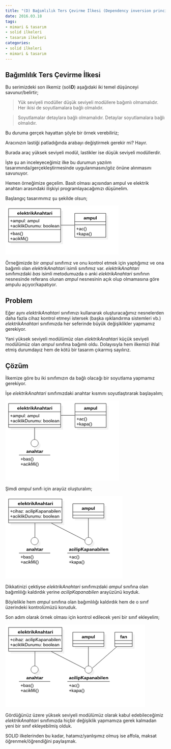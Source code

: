 ```yaml
---
title: "(D) Bağımlılık Ters Çevirme İlkesi (Dependency inversion principle)"
date: 2016.03.18
tags:
- mimari & tasarım
- solid ilkeleri
- tasarım ilkeleri
categories:
- solid ilkeleri
- mimari & tasarım
---
```


## Bağımlılık Ters Çevirme İlkesi

Bu serimizdeki son ilkemiz (soli**D**) aşağıdaki iki temel düşünceyi savunur/belirtir;  

> Yük seviyeli modüller düşük seviyeli modüllere bağımlı olmamalıdır. Her ikisi de soyutlamalara bağlı olmalıdır.

> Soyutlamalar detaylara bağlı olmamalıdır. Detaylar soyutlamalara bağlı olmalıdır.  

Bu duruma gerçek hayattan şöyle bir örnek verebiliriz;

Aracınızın lastiği patladığında arabayı değiştirmek gerekir mi? Hayır.

Burada araç yüksek seviyeli modül, lastikler ise düşük seviyeli modüllerdir.  

İşte şu an inceleyeceğimiz ilke bu durumun yazılım tasarımında/gerçekleştirmesinde uygulanmasını/göz önüne alınmasını savunuyor.  

Hemen örneğimize geçelim.
Basit olması açısından ampul ve elektrik anahtarı arasındaki ilişkiyi programlayacağımızı düşünelim.

Başlangıç tasarımımız şu şekilde olsun;  

![Onuncu Adım](/resimler/solid/ilkeler10.png)

Örneğimizde bir *ampul* sınıfımız ve onu kontrol etmek için yaptığımız ve ona bağımlı olan *elektrikAnahtari* isimli sınıfımız var. *elektrikAnahtari* sınıfımızdaki *bas* isimli metodumuzda o anki *elektrikAnahtari* sınıfının nesnesinde referans olunan *ampul* nesnesinin açık olup olmamasına göre ampulu açıyor/kapatıyor.  

## Problem

Eğer aynı *elektrikAnahtari* sınıfımızı kullanarak oluşturacağımız nesnelerden daha fazla cihaz kontrol etmeyi istersek (başka ışıklandırma sistemleri vb.) *elektrikAnahtari* sınıfımızda her seferinde büyük değişiklikler yapmamız gerekiyor.

Yani yüksek seviyeli modülümüz olan *elektrikAnahtari* küçük seviyeli modülümüz olan *ampul* sınıfına bağımlı oldu. Dolayısıyla hem ilkemizi ihlal etmiş durumdayız hem de kötü bir tasarım çıkarmış sayılırız.  

## Çözüm

İlkemize göre bu iki sınıfımızın da bağlı olacağı bir soyutlama yapmamız gerekiyor.

İşe *elektrikAnahtari* sınıfımızdaki anahtar kısmını soyutlaştırarak başlayalım;  

![Onbirinci Adım](/resimler/solid/ilkeler11.png)

Şimdi *ampul* sınıfı için arayüz oluşturalım;  

![Onikinci Adım](/resimler/solid/ilkeler12.png)

Dikkatinizi çektiyse *elektrikAnahtari* sınıfımızdaki *ampul* sınıfına olan bağımlılığı kaldırdık yerine *acilipKapanabilen* arayüzünü koyduk.

Böylelikle hem *ampul* sınıfına olan bağımlılığı kaldırdık hem de o sınıf üzerindeki kontrolümüzü koruduk.

Son adım olarak örnek olması için kontrol edilecek yeni bir sınıf ekleyelim;  

![Onüçüncü Adım](/resimler/solid/ilkeler13.png)

Gördüğünüz üzere yüksek seviyeli modülümüz olarak kabul edebileceğimiz *elektrikAnahtari* sınıfımızda hiçbir değişiklik yapmamıza gerek kalmadan yeni bir sınıf ekleyebilmiş olduk.  

SOLID ilkelerinden bu kadar, hatamız/yanlışımız olmuş ise affola, maksat öğrenmek/öğrendiğini paylaşmak.  
